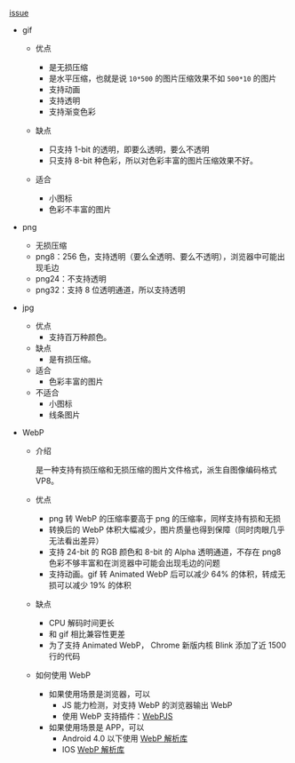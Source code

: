 [issue](https://github.com/hoperyy/blog/issues/42)

+	gif
	+	优点
		+	是无损压缩
		+	是水平压缩，也就是说 `10*500` 的图片压缩效果不如 `500*10` 的图片
		+	支持动画
		+	支持透明
		+	支持渐变色彩
	+	缺点
		+	只支持 1-bit 的透明，即要么透明，要么不透明
		+	只支持 8-bit 种色彩，所以对色彩丰富的图片压缩效果不好。

	+	适合
		+	小图标
		+	色彩不丰富的图片

+	png
	+	无损压缩
	+	png8：256 色，支持透明（要么全透明、要么不透明），浏览器中可能出现毛边
	+	png24：不支持透明
	+	png32：支持 8 位透明通道，所以支持透明

+	jpg
	+	优点
		+	支持百万种颜色。
	+	缺点
		+	是有损压缩。
	+	适合
		+	色彩丰富的图片
	+	不适合
		+	小图标
		+	线条图片

+	WebP 
	+	介绍

		是一种支持有损压缩和无损压缩的图片文件格式，派生自图像编码格式 VP8。

	+	优点
		+	png 转 WebP 的压缩率要高于 png 的压缩率，同样支持有损和无损
		+	转换后的 WebP 体积大幅减少，图片质量也得到保障（同时肉眼几乎无法看出差异）
		+	支持 24-bit 的 RGB 颜色和 8-bit 的 Alpha 透明通道，不存在 png8 色彩不够丰富和在浏览器中可能会出现毛边的问题
		+	支持动画。gif 转 Animated WebP 后可以减少 64% 的体积，转成无损可以减少 19% 的体积

	+	缺点
		+	CPU 解码时间更长
		+	和 gif 相比兼容性更差
		+	为了支持 Animated WebP， Chrome 新版内核 Blink 添加了近 1500 行的代码

	+	如何使用 WebP
		+	如果使用场景是浏览器，可以
			+	JS 能力检测，对支持 WebP 的浏览器输出 WebP
			+	使用 WebP 支持插件：[WebPJS](http://WebPjs.appspot.com/)
		+	如果使用场景是 APP，可以
			+	Android 4.0 以下使用 [WebP 解析库](https://github.com/alexey-pelykh/WebP-android-backport)
			+	IOS [WebP 解析库](https://github.com/carsonmcdonald/WebP-iOS-example)


